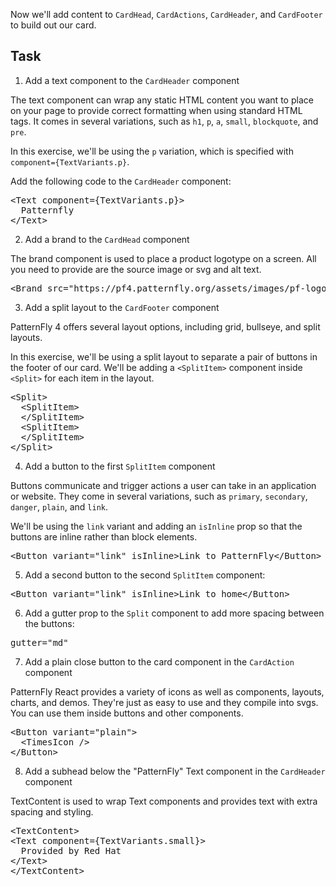 Now we'll add content to `CardHead`, `CardActions`, `CardHeader`, and `CardFooter` to build out our card.

## Task

1) Add a text component to the `CardHeader` component

The text component can wrap any static HTML content you want to place on your page to provide correct formatting when using standard HTML tags. It comes in several variations, such as `h1`, `p`, `a`, `small`, `blockquote`, and `pre`.

In this exercise, we'll be using the `p` variation, which is specified with `component={TextVariants.p}`.

Add the following code to the `CardHeader` component:

<pre class="file" data-target="clipboard">
&lt;Text component={TextVariants.p}&gt;
  Patternfly
&lt;/Text&gt;
</pre>

2) Add a brand to the `CardHead` component

The brand component is used to place a product logotype on a screen. All you need to provide are the source image or svg and alt text.

<pre class="file" data-target="clipboard">
&lt;Brand src=&quot;https://pf4.patternfly.org/assets/images/pf-logo-small.svg&quot; alt=&quot;Patternfly Logo&quot; /&gt;
</pre>

3) Add a split layout to the `CardFooter` component

PatternFly 4 offers several layout options, including grid, bullseye, and split layouts.

In this exercise, we'll be using a split layout to separate a pair of buttons in the footer of our card. We'll be adding a `<SplitItem>` component inside `<Split>` for each item in the layout.

<pre class="file" data-target="clipboard">
&lt;Split&gt;
  &lt;SplitItem&gt;
  &lt;/SplitItem&gt;
  &lt;SplitItem&gt;
  &lt;/SplitItem&gt;
&lt;/Split&gt;
</pre>

4) Add a button to the first `SplitItem` component

Buttons communicate and trigger actions a user can take in an application or website. They come in several variations, such as `primary`, `secondary`, `danger`, `plain`, and `link`.

We'll be using the `link` variant and adding an `isInline` prop so that the buttons are inline rather than block elements.

<pre class="file" data-target="clipboard">
&lt;Button variant=&quot;link&quot; isInline>Link to PatternFly&lt;/Button&gt;
</pre>

5) Add a second button to the second `SplitItem` component:

<pre class="file" data-target="clipboard">
&lt;Button variant=&quot;link&quot; isInline>Link to home&lt;/Button&gt;
</pre>

6) Add a gutter prop to the `Split` component to add more spacing between the buttons:

<pre class="file" data-target="clipboard">
gutter="md"
</pre>

7) Add a plain close button to the card component in the `CardAction` component

PatternFly React provides a variety of icons as well as components, layouts, charts, and demos. They're just as easy to use and they compile into svgs. You can use them inside buttons and other components.

<pre class="file" data-target="clipboard">
&lt;Button variant=&quot;plain&quot;&gt;
  &lt;TimesIcon /&gt;
&lt;/Button&gt;
</pre>

8) Add a subhead below the "PatternFly" Text component in the `CardHeader` component

TextContent is used to wrap Text components and provides text with extra spacing and styling.

<pre class="file" data-target="clipboard">
&lt;TextContent&gt;
&lt;Text component={TextVariants.small}&gt;
  Provided by Red Hat
&lt;/Text&gt;
&lt;/TextContent&gt;
</pre>
